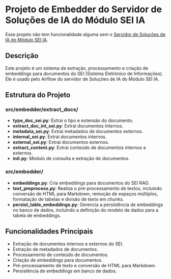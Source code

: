 # Projeto de Embedder do Servidor de Soluções de IA do Módulo SEI IA
Esse projeto não tem funcionalidade alguma sem o [Servidor de Soluções de IA do Módulo SEI IA](https://github.com/anatelgovbr/sei-ia).

## Descrição
Este projeto é um sistema de extração, processamento e criação de embeddings para documentos do SEI (Sistema Eletrônico de Informações). Ele é usado pelo Airflow do servidor de Soluções de IA do Módulo SEI IA.

## Estrutura do Projeto

### src/embedder/extract_docs/
- **type_doc_sei.py**: Extrai o tipo e extensão do documento.
- **extract_doc_int_sei.py**: Extrai documentos internos.
- **metadata_sei.py**: Extrai metadados de documentos externos.
- **internal_sei.py**: Extrai documentos internos.
- **external_sei.py**: Extrai documentos externos.
- **extract_content.py**: Extrai conteúdo de documentos internos e externos.
- **__init__.py**: Módulo de consulta e extração de documentos.

### src/embedder/
- **embeddings.py**: Cria embeddings para documentos do SEI RAG.
- **text_preprocess.py**: Realiza o pré-processamento de textos, incluindo conversão de HTML para Markdown, remoção de espaços múltiplos, formatação de tabelas e divisão de texto em chunks.
- **persist_table_embeddings.py**: Gerencia a persistência de embeddings no banco de dados, incluindo a definição do modelo de dados para a tabela de embeddings.

## Funcionalidades Principais
- Extração de documentos internos e externos do SEI.
- Extração de metadados de documentos.
- Processamento de conteúdo de documentos.
- Criação de embeddings para documentos.
- Pré-processamento de texto e conversão de HTML para Markdown.
- Persistência de embeddings em banco de dados.
